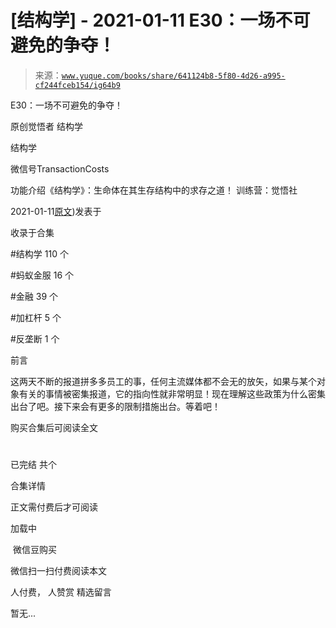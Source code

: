 # [结构学] - 2021-01-11 E30：一场不可避免的争夺！

> 来源：[`www.yuque.com/books/share/641124b8-5f80-4d26-a995-cf244fceb154/ig64b9`](https://www.yuque.com/books/share/641124b8-5f80-4d26-a995-cf244fceb154/ig64b9)



E30：一场不可避免的争夺！ 

原创觉悟者 结构学 

结构学 

微信号TransactionCosts 

功能介绍《结构学》：生命体在其生存结构中的求存之道！ 训练营：觉悟社 

2021-01-11[原文](https://mp.weixin.qq.com/s?__biz=MzIzMDYwOTM0Mg==&mid=2247485082&idx=1&sn=c8b4d505292d900ca750fa2a4541cc88&chksm=e8b19e4bdfc6175d3ce68f21fb0530372d2723fa81da0a447f3b7e60c39e37804456fa006cab#rd))发表于 

收录于合集 

#结构学 110 个 

#蚂蚁金服 16 个 

#金融 39 个 

#加杠杆 5 个 

#反垄断 1 个 

前言 

这两天不断的报道拼多多员工的事，任何主流媒体都不会无的放矢，如果与某个对象有关的事情被密集报道，它的指向性就非常明显！现在理解这些政策为什么密集出台了吧。接下来会有更多的限制措施出台。等着吧！ 

购买合集后可阅读全文 

# 

已完结 共个 

合集详情 

正文需付费后才可阅读 

加载中 

 微信豆购买 

微信扫一扫付费阅读本文 

人付费， 人赞赏 <ne-h3 id="1BNXM" data-lake-id="1BNXM"><ne-heading-ext><ne-heading-anchor></ne-heading-anchor><ne-heading-fold></ne-heading-fold></ne-heading-ext><ne-heading-content>精选留言</ne-heading-content></ne-h3> 

暂无...